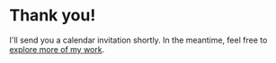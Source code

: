 # Thank you!

I'll send you a calendar invitation shortly. In the meantime, feel free to [explore more of my work](/blog).
